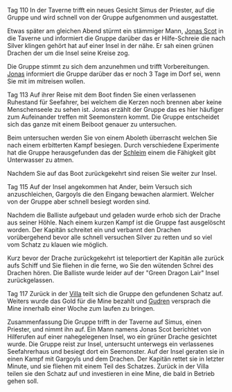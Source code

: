 Tag 110
In der Taverne trifft ein neues Gesicht Simus der Priester, auf die Gruppe und wird schnell von der Gruppe aufgenommen und ausgestattet. 

Etwas später am gleichen Abend stürmt ein stämmiger Mann, [Jonas Scot](NPCs#Jonas%20Scot) in die Taverne und informiert die Gruppe darüber das er Hilfe-Schreie die nach Silver klingen gehört hat auf einer Insel in der nähe. Er sah einen grünen Drachen der um die Insel seine Kreise zog. 

Die Gruppe stimmt zu sich dem anzunehmen und trifft Vorbereitungen. [Jonas](NPCs#Jonas%20Scot) informiert die Gruppe darüber das er noch 3 Tage im Dorf sei, wenn Sie mit im mitreisen wollen.

Tag 113
Auf ihrer Reise mit dem Boot finden Sie einen verlassenen Ruhestand für Seefahrer, bei welchem die Kerzen noch brennen aber keine Menschenseele zu sehen ist. Jonas erzählt der Gruppe das es hier häufiger zum Aufeinander treffen mit Seemonstern kommt. Die Gruppe entscheidet sich das ganze mit einem Beiboot genauer zu untersuchen.

Beim untersuchen werden Sie von einem Aboleth überrascht welchen Sie nach einem erbitterten Kampf besiegen. Durch verschiedene Experimente hat die Gruppe herausgefunden das der [Schleim](Abilities.md#Aboleth%20Schleim) einem die Fähigkeit gibt Unterwasser zu atmen.

Nachdem Sie auf das Boot zurückgekehrt sind reisen Sie weiter zur Insel.

Tag 115
Auf der Insel angekommen hat Ander, beim Versuch sich anzuschleichen, Gargoyls die den Eingang bewachen alarmiert. Welcher von der Gruppe aber schnell besiegt worden sind.

Nachdem die Balliste aufgebaut und geladen wurde erhob sich der Drache aus seiner Höhle. Nach einem kurzen Kampf ist die Gruppe fast ausgelöscht worden. Der Kapitän schreitet ein und verbannt den Drachen vorübergehend bevor alle schnell versuchen Silver zu retten und so viel vom Schatz zu klauen wie möglich.

Kurz bevor der Drache zurückgekehrt ist teleportiert der Kapitän alle zurück aufs Schiff und Sie fliehen in die ferne, wo Sie den wütenden Schrei des Drachen hören. Die Balliste wurde leider auf der "Green Dragon Lair" Insel zurückgelassen.

Tag 117
Zurück in der [Villa](Tresendar%20Villa.md) teilt sich die Gruppe den gefundenen Schatz auf. Weiters wurde das Gold für die Mine bezahlt und [Gudren](NPCs#Gudren%20Felssucher) versprach die Mine innerhalb einer Woche zum laufen zu bringen.


Zusammenfassung
Die Gruppe trifft in der Taverne auf Simus, einen Priester, und nimmt ihn auf. Ein Mann namens Jonas Scot berichtet von Hilferufen auf einer nahegelegenen Insel, wo ein grüner Drache gesichtet wurde. Die Gruppe reist zur Insel, untersucht unterwegs ein verlassenes Seefahrerhaus und besiegt dort ein Seemonster. Auf der Insel geraten sie in einen Kampf mit Gargoyls und dem Drachen. Der Kapitän rettet sie in letzter Minute, und sie fliehen mit einem Teil des Schatzes. Zurück in der Villa teilen sie den Schatz auf und investieren in eine Mine, die bald in Betrieb gehen soll.
